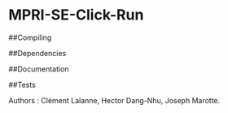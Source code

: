 # MPRI-SE-Click-Run

##Compiling

##Dependencies

##Documentation

##Tests

Authors : Clément Lalanne, Hector Dang-Nhu, Joseph Marotte.
